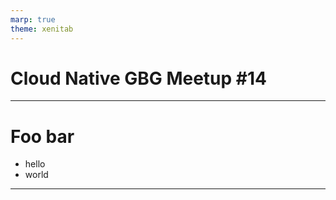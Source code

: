 ```yaml
---
marp: true
theme: xenitab
---
```


<!-- _paginate: false -->

# Cloud Native GBG Meetup #14

<!--
Presenter notes.
-->

---

# Foo bar

- hello
- world

---
